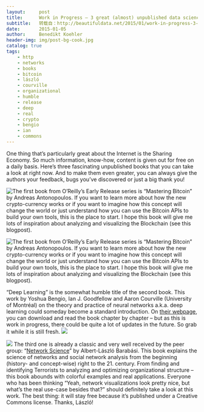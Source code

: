 ```yaml
---
layout:     post
title:      Work in Progress – 3 great (almost) unpublished data science books
subtitle:   转载自：http://beautifuldata.net/2015/01/work-in-progress-3-great-almost-unpublished-data-science-books/
date:       2015-01-05
author:     Benedikt Koehler
header-img: img/post-bg-cook.jpg
catalog: true
tags:
    - http
    - networks
    - books
    - bitcoin
    - lászló
    - courville
    - organizational
    - humble
    - release
    - deep
    - real
    - crypto
    - bengio
    - ian
    - commons
---
```


One thing that’s particularly great about the Internet is the Sharing Economy. So much information, know-how, content is given out for free on a daily basis. Here’s three fascinating unpublished books that you can take a look at right now. And to make them even greater, you can always give the authors your feedback, bugs you’ve discovered or just a big thank you!

![The first book from O’Reilly’s Early Release series is “[Mastering Bitcoin](http://chimera.labs.oreilly.com/books/1234000001802)” by Andreas Antonopoulos. If you want to learn more about how the new crypto-currency works or if you want to imagine how this concept will change the world or just understand how you can use the Bitcoin APIs to build your own tools, this is the place to start. I hope this book will give me lots of inspiration about analyzing and visualizing the Blockchain ([see this blogpost](http://beautifuldata.net/2015/01/querying-the-bitcoin-blockchain-with-r)).](http://beautifuldata.net/wp-content/uploads/2015/01/masteringbitcoin_cover-150x150.jpg)

![The first book from O’Reilly’s Early Release series is “[Mastering Bitcoin](http://chimera.labs.oreilly.com/books/1234000001802)” by Andreas Antonopoulos. If you want to learn more about how the new crypto-currency works or if you want to imagine how this concept will change the world or just understand how you can use the Bitcoin APIs to build your own tools, this is the place to start. I hope this book will give me lots of inspiration about analyzing and visualizing the Blockchain ([see this blogpost](http://beautifuldata.net/2015/01/querying-the-bitcoin-blockchain-with-r)).](http://beautifuldata.net/wp-content/uploads/2015/01/masteringbitcoin_cover-150x150.jpg)

“Deep Learning” is the somewhat humble title of the second book. This work by Yoshua Bengio, Ian J. Goodfellow and Aaron Courville (University of Montréal) on the theory and practice of neural networks a.k.a. deep learning could someday become a standard introduction. On [their webpage](http://www.iro.umontreal.ca/~bengioy/dlbook), you can download and read the book chapter by chapter – but as this is work in progress, there could be quite a lot of updates in the future. So grab it while it is still fresh.
![](http://beautifuldata.net/wp-content/uploads/2015/01/barabasi_cover-150x150.jpg)


![](http://beautifuldata.net/wp-content/uploads/2015/01/barabasi_cover-150x150.jpg)
The third one is already a classic and very well received by the peer group: “[Network Science](http://barabasilab.neu.edu/networksciencebook)” by Albert-László Barabási. This book explains the science of networks and social network analysis from the beginning (history- and concept-wise) right to the 21. century. From finding and identifying Terrorists to analyzing and optimizing organizational structure – this book abounds with colorful examples and real applications. Everyone who has been thinking “Yeah, network visualizations look pretty nice, but what’s the real use-case besides that?” should definitely take a look at this work. The best thing: it will stay free because it’s published under a Creative Commons license. Thanks, László!
